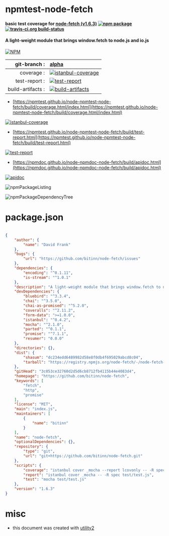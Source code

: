 # npmtest-node-fetch

#### basic test coverage for  [node-fetch (v1.6.3)](https://github.com/bitinn/node-fetch)  [![npm package](https://img.shields.io/npm/v/npmtest-node-fetch.svg?style=flat-square)](https://www.npmjs.org/package/npmtest-node-fetch) [![travis-ci.org build-status](https://api.travis-ci.org/npmtest/node-npmtest-node-fetch.svg)](https://travis-ci.org/npmtest/node-npmtest-node-fetch)

#### A light-weight module that brings window.fetch to node.js and io.js

[![NPM](https://nodei.co/npm/node-fetch.png?downloads=true&downloadRank=true&stars=true)](https://www.npmjs.com/package/node-fetch)

| git-branch : | [alpha](https://github.com/npmtest/node-npmtest-node-fetch/tree/alpha)|
|--:|:--|
| coverage : | [![istanbul-coverage](https://npmtest.github.io/node-npmtest-node-fetch/build/coverage.badge.svg)](https://npmtest.github.io/node-npmtest-node-fetch/build/coverage.html/index.html)|
| test-report : | [![test-report](https://npmtest.github.io/node-npmtest-node-fetch/build/test-report.badge.svg)](https://npmtest.github.io/node-npmtest-node-fetch/build/test-report.html)|
| build-artifacts : | [![build-artifacts](https://npmtest.github.io/node-npmtest-node-fetch/glyphicons_144_folder_open.png)](https://github.com/npmtest/node-npmtest-node-fetch/tree/gh-pages/build)|

- [https://npmtest.github.io/node-npmtest-node-fetch/build/coverage.html/index.html](https://npmtest.github.io/node-npmtest-node-fetch/build/coverage.html/index.html)

[![istanbul-coverage](https://npmtest.github.io/node-npmtest-node-fetch/build/screenCapture.buildCi.browser.%252Ftmp%252Fbuild%252Fcoverage.lib.html.png)](https://npmtest.github.io/node-npmtest-node-fetch/build/coverage.html/index.html)

- [https://npmtest.github.io/node-npmtest-node-fetch/build/test-report.html](https://npmtest.github.io/node-npmtest-node-fetch/build/test-report.html)

[![test-report](https://npmtest.github.io/node-npmtest-node-fetch/build/screenCapture.buildCi.browser.%252Ftmp%252Fbuild%252Ftest-report.html.png)](https://npmtest.github.io/node-npmtest-node-fetch/build/test-report.html)

- [https://npmdoc.github.io/node-npmdoc-node-fetch/build/apidoc.html](https://npmdoc.github.io/node-npmdoc-node-fetch/build/apidoc.html)

[![apidoc](https://npmdoc.github.io/node-npmdoc-node-fetch/build/screenCapture.buildCi.browser.%252Ftmp%252Fbuild%252Fapidoc.html.png)](https://npmdoc.github.io/node-npmdoc-node-fetch/build/apidoc.html)

![npmPackageListing](https://npmtest.github.io/node-npmtest-node-fetch/build/screenCapture.npmPackageListing.svg)

![npmPackageDependencyTree](https://npmtest.github.io/node-npmtest-node-fetch/build/screenCapture.npmPackageDependencyTree.svg)



# package.json

```json

{
    "author": {
        "name": "David Frank"
    },
    "bugs": {
        "url": "https://github.com/bitinn/node-fetch/issues"
    },
    "dependencies": {
        "encoding": "^0.1.11",
        "is-stream": "^1.0.1"
    },
    "description": "A light-weight module that brings window.fetch to node.js and io.js",
    "devDependencies": {
        "bluebird": "^3.3.4",
        "chai": "^3.5.0",
        "chai-as-promised": "^5.2.0",
        "coveralls": "^2.11.2",
        "form-data": ">=1.0.0",
        "istanbul": "^0.4.2",
        "mocha": "^2.1.0",
        "parted": "^0.1.1",
        "promise": "^7.1.1",
        "resumer": "0.0.0"
    },
    "directories": {},
    "dist": {
        "shasum": "dc234edd6489982d58e8f0db4f695029abcd8c04",
        "tarball": "https://registry.npmjs.org/node-fetch/-/node-fetch-1.6.3.tgz"
    },
    "gitHead": "3c053ce32760d2d5d6cb8712fb4115b44e4083d4",
    "homepage": "https://github.com/bitinn/node-fetch",
    "keywords": [
        "fetch",
        "http",
        "promise"
    ],
    "license": "MIT",
    "main": "index.js",
    "maintainers": [
        {
            "name": "bitinn"
        }
    ],
    "name": "node-fetch",
    "optionalDependencies": {},
    "repository": {
        "type": "git",
        "url": "git+https://github.com/bitinn/node-fetch.git"
    },
    "scripts": {
        "coverage": "istanbul cover _mocha --report lcovonly -- -R spec test/test.js && cat ./coverage/lcov.info | coveralls",
        "report": "istanbul cover _mocha -- -R spec test/test.js",
        "test": "mocha test/test.js"
    },
    "version": "1.6.3"
}
```



# misc
- this document was created with [utility2](https://github.com/kaizhu256/node-utility2)
